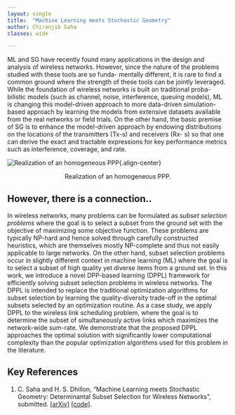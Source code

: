```yaml
---
layout: single
title:  "Machine Learning meets Stochastic Geometry"
author: Chiranjib Saha
classes: wide

---
```


ML and SG have recently found many applications in the design and analysis of wireless networks. However, since the nature of the problems studied with these tools are so funda- mentally different, it is rare to find a common ground where the strength of these tools can be jointly leveraged. While the foundation of wireless networks is built on traditional proba- bilistic models (such as channel, noise, interference, queuing models), ML is changing this model-driven approach to more data-driven simulation-based approach by learning the models from extensive datasets available from the real networks or field trials. On the other hand, the basic premise of SG is to enhance the model-driven approach by endowing distributions on the locations of the transmitters (Tx-s) and receivers (Rx- s) so that one can derive the exact and tractable expressions for key performance metrics such as interference, coverage, and rate.  

![Realization of an homogeneous PPP]({{site.url}}{{site.baseurl}}/assets/images/sg-ml/sgml.png){.align-center}<center>Realization of an homogeneous PPP.</center>

## However, there is a connection..

In wireless networks, many problems can be formulated as *subset selection problems* where the goal is to select a subset from the ground set with the objective of maximizing some objective function. These problems are typically NP-hard and hence solved through carefully constructed heuristics, which are themselves mostly NP-complete and thus not easily applicable to large networks. On the other hand, subset selection problems occur in slightly different context in machine learning (ML) where the goal is to select a subset of high quality yet diverse items from a ground set. In this work, we introduce a novel DPP-based learning (DPPL) framework for efficiently solving subset selection problems in wireless networks. The DPPL is intended to replace the traditional optimization algorithms for subset selection by learning the quality-diversity trade-off in the optimal subsets selected by an optimization routine. As a case study, we apply DPPL to the wireless link scheduling problem, where the goal is to determine the subset of simultaneously active links which maximizes the network-wide sum-rate. We demonstrate that the proposed DPPL approaches the optimal solution with significantly lower computational complexity than the popular optimization algorithms used for this problem in the literature.

## Key References

1. C. Saha and H. S. Dhillon, “Machine Learning meets Stochastic Geometry: Determinantal Subset Selection for Wireless Networks”, submitted. [[arXiv]](https://arxiv.org/abs/1905.00504) [[code]](https://github.com/stochastic-geometry/DPPL).
